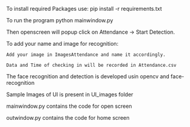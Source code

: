 To install required Packages use: pip install -r requirements.txt

To run the program python mainwindow.py

Then openscreen will popup click on Attendance -> Start Detection. 

To add your name and image for recognition: 

	Add your image in ImagesAttendance and name it accordingly. 

	Data and Time of checking in will be recorded in Attendance.csv




The face recognition and detection is developed usin opencv and face-recognition

Sample Images of UI is present in UI_images folder

mainwindow.py contains the code for open screen

outwindow.py contains the code for home screen
